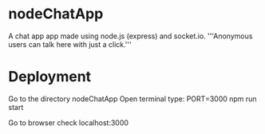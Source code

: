 # nodeChatApp
A chat app app made using node.js (express) and socket.io. 
'''Anonymous users can talk here with just a click.'''

# Deployment

Go to the directory nodeChatApp
Open terminal
type: PORT=3000 npm run start

Go to browser check localhost:3000
